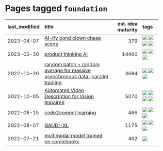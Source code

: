 # Pages tagged `foundation`

|last_modified|title|est. idea maturity|tags
|:---|:---|---:|:---|
|2023-04-07|[AI-ify bond clown chase scene](../bond_clown_chase_scene.md)|379|[![](https://img.shields.io/badge/tag-animation-6013c8)](../tags/animation.md) [![](https://img.shields.io/badge/tag-experimental-f14da)](../tags/experimental.md) [![](https://img.shields.io/badge/tag-foundation-5e378d)](../tags/foundation.md) [![](https://img.shields.io/badge/tag-wip-82d6e)](../tags/wip.md)|
|2023-03-30|[product thinking AI](../product_thinking_ai.md)|14400|[![](https://img.shields.io/badge/tag-experimental-f14da)](../tags/experimental.md) [![](https://img.shields.io/badge/tag-foundation-5e378d)](../tags/foundation.md) [![](https://img.shields.io/badge/tag-tooling-1614f8)](../tags/tooling.md)|
|2022-10-20|[random batch + random average for massive asynchronous data-parallel training](../async-evolutionary-ddp.md)|3694|[![](https://img.shields.io/badge/tag-experimental-f14da)](../tags/experimental.md) [![](https://img.shields.io/badge/tag-foundation-5e378d)](../tags/foundation.md) [![](https://img.shields.io/badge/tag-tooling-1614f8)](../tags/tooling.md)|
|2022-10-05|[Automated Video Description for Vision Impaired](../automated-video-description.md)|5070|[![](https://img.shields.io/badge/tag-accessibility-e9b626)](../tags/accessibility.md) [![](https://img.shields.io/badge/tag-dataset-b25b5)](../tags/dataset.md) [![](https://img.shields.io/badge/tag-foundation-5e378d)](../tags/foundation.md) [![](https://img.shields.io/badge/tag-publicgood-fe4dc)](../tags/publicgood.md)|
|2022-08-15|[code2commit learning](../code2commit-learning.md)|466|[![](https://img.shields.io/badge/tag-carp-394ee4)](../tags/carp.md) [![](https://img.shields.io/badge/tag-experimental-f14da)](../tags/experimental.md) [![](https://img.shields.io/badge/tag-foundation-5e378d)](../tags/foundation.md)|
|2022-08-07|[GAUDI-XL](../gaudi-xl.md)|1175|[![](https://img.shields.io/badge/tag-animation-6013c8)](../tags/animation.md) [![](https://img.shields.io/badge/tag-experimental-f14da)](../tags/experimental.md) [![](https://img.shields.io/badge/tag-foundation-5e378d)](../tags/foundation.md)|
|2022-07-21|[multimodal model trained on comicbooks](../multimodal-model-trained-on-comicbooks.md)|402|[![](https://img.shields.io/badge/tag-foundation-5e378d)](../tags/foundation.md)|